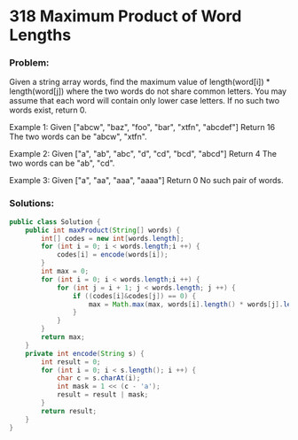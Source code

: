 # 318 Maximum Product of Word Lengths

### Problem:

Given a string array words, find the maximum value of length(word[i]) * length(word[j]) where the two words do not share common letters. You may assume that each word will contain only lower case letters. If no such two words exist, return 0.

Example 1:
Given ["abcw", "baz", "foo", "bar", "xtfn", "abcdef"]
Return 16
The two words can be "abcw", "xtfn".

Example 2:
Given ["a", "ab", "abc", "d", "cd", "bcd", "abcd"]
Return 4
The two words can be "ab", "cd".

Example 3:
Given ["a", "aa", "aaa", "aaaa"]
Return 0
No such pair of words.

### Solutions:

```java
public class Solution {
    public int maxProduct(String[] words) {
        int[] codes = new int[words.length];
        for (int i = 0; i < words.length;i ++) {
            codes[i] = encode(words[i]);
        }
        int max = 0;
        for (int i = 0; i < words.length;i ++) {
            for (int j = i + 1; j < words.length; j ++) {
                if ((codes[i]&codes[j]) == 0) {
                    max = Math.max(max, words[i].length() * words[j].length());
                }
            }
        }
        return max;
    }
    private int encode(String s) {
        int result = 0;
        for (int i = 0; i < s.length(); i ++) {
            char c = s.charAt(i);
            int mask = 1 << (c - 'a');
            result = result | mask;
        }
        return result;
    }
}
```